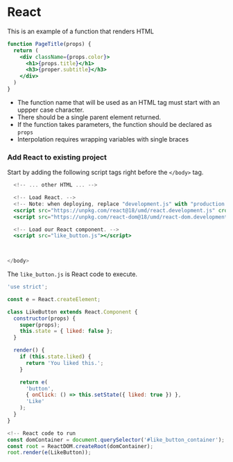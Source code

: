 # React

This is an example of a function that renders HTML

```jsx
function PageTitle(props) {
  return ( 
    <div className={props.color}>
      <h1>{props.title}</h1>
      <h3>{proper.subtitle}</h3>
    </div>
  )
}
```

- The function name that will be used as an HTML tag must start with an uppper case character.
- There should be a single parent element returned.
- If the function takes parameters, the function should be declared as `props`
- Interpolation requires wrapping variables with single braces

### Add React to existing project

Start by adding the following script tags right before the `</body>` tag.

```jsx
  <!-- ... other HTML ... -->

  <!-- Load React. -->
  <!-- Note: when deploying, replace "development.js" with "production.min.js". -->
  <script src="https://unpkg.com/react@18/umd/react.development.js" crossorigin></script>
  <script src="https://unpkg.com/react-dom@18/umd/react-dom.development.js" crossorigin></script>

  <!-- Load our React component. -->
  <script src="like_button.js"></script>
  


</body>
```

The `like_button.js` is React code to execute.

```jsx
'use strict';

const e = React.createElement;

class LikeButton extends React.Component {
  constructor(props) {
    super(props);
    this.state = { liked: false };
  }

  render() {
    if (this.state.liked) {
      return 'You liked this.';
    }

    return e(
      'button',
      { onClick: () => this.setState({ liked: true }) },
      'Like'
    );
  }
}

<!-- React code to run
const domContainer = document.querySelector('#like_button_container');
const root = ReactDOM.createRoot(domContainer);
root.render(e(LikeButton));
```
